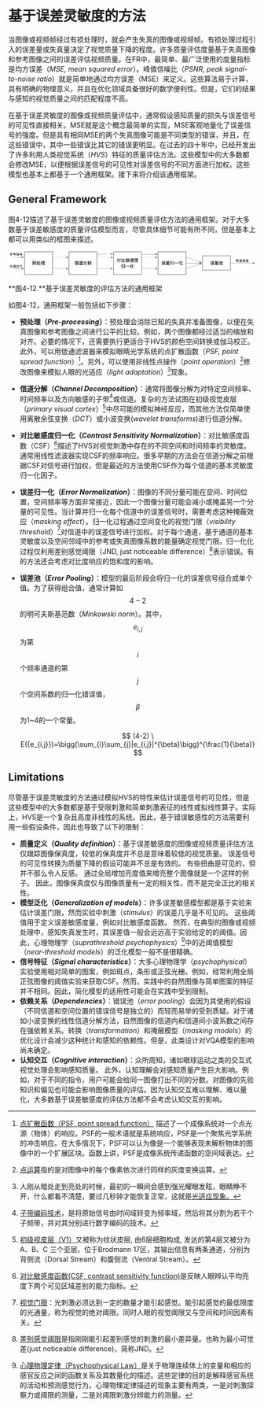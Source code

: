 # 基于误差灵敏度的方法
当图像或视频帧经过有损处理时，就会产生失真的图像或视频帧。有损处理过程引入的误差量或失真量决定了视觉质量下降的程度。许多质量评估度量基于失真图像和参考图像之间的误差评估视频质量。在FR中，最简单、最广泛使用的度量指标是均方误差（*MSE, mean squared error*）。峰值信噪比（*PSNR, peak signal-to-noise ratio*）就是简单地通过均方误差（MSE）来定义。这些算法易于计算，具有明确的物理意义，并且在优化领域具备很好的数学便利性。但是，它们的结果与感知的视觉质量之间的匹配程度不高。

在基于误差灵敏度的图像或视频质量评估中，通常假设感知质量的损失与误差信号的可见性直接相关。MSE就是这个概念最简单的实现，MSE客观地量化了误差信号的强度。但是具有相同MSE的两个失真图像可能是不同类型的错误，并且，在这些错误中，其中一些错误比其它的错误更明显。在过去的四十年中，已经开发出了许多利用人类视觉系统（*HVS*）特征的质量评估方法。这些模型中的大多数都会修改MSE，以便根据误差信号的可见性对误差信号的不同方面进行加权。这些模型也基本上都基于一个通用框架。接下来将介绍该通用框架。

## General Framework
图4-12描述了基于误差灵敏度的图像或视频质量评估方法的通用框架。对于大多数基于误差敏感度的质量评估模型而言，尽管具体细节可能有所不同，但是基本上都可以用类似的框图来描述。

![](../images/4_12.png)

**图4-12.**基于误差灵敏度的评估方法的通用框架

如图4-12，通用框架一般包括如下步骤：
* **预处理（*Pre-processing*）**：预处理会消除已知的失真并准备图像，以便在失真图像和参考图像之间进行公平的比较。例如，两个图像都经过适当的缩放和对齐。必要的情况下，还需要执行更适合于HVS的颜色空间转换或伽马校正。此外，可以用低通滤波器来模拟眼睛光学系统的点扩散函数（*PSF,  point spread function*）[^7]。另外，可以使用非线性点操作（*point operation*）[^8]修改图像来模拟人眼的光适应（*light adaptation*）[^9]现象。
* **信道分解（*Channel Decomposition*）**：通常将图像分解为对特定空间频率、时间频率以及方向敏感的子带[^10]或信道。复杂的方法试图在初级视觉皮层（*primary visual cortex*）[^11]中尽可能的模拟神经反应，而其他方法仅简单使用离散余弦变换（*DCT*）或小波变换(*wavelet transforms*)进行信道分解。
* **对比敏感度归一化（*Contrast Sensitivity Normalization*）**：对比敏感度函数（CSF）[^12]描述了HVS对视觉刺激中存在的不同空间和时间频率的灵敏度。通常用线性滤波器实现CSF的频率响应。很多早期的方法会在信道分解之前根据CSF对信号进行加权，但是最近的方法使用CSF作为每个信道的基本灵敏度归一化因子。
* **误差归一化（*Error Normalization*）**：图像的不同分量可能在空间、时间位置，空间频率等方面非常接近，因此一个图像分量可能会减小或掩盖另一个分量的可见性。当计算并归一化每个信道中的误差信号时，需要考虑这种掩蔽效应（*masking effect*）。归一化过程通过空间变化的视觉门限（*visibility threshold*）[^13]对信道中的误差信号进行加权。对于每个通道，基于通道的基本灵敏度以及空间邻域中的参考或失真图像系数的能量确定视觉门限。归一化化过程仅利用差别感觉阈限（JND, just noticeable difference）[^14]表示错误。有的方法还会考虑对比度响应的饱和度的影响。
* **误差池（*Error Pooling*）**：模型的最后阶段会将归一化的误差信号组合成单个值。为了获得组合值，通常计算如$${4-2}$$的明可夫斯基范数（*Minkowski norm*）。其中，$$e_{i,j}$$为第$$i$$个频率通道的第$$j$$个空间系数的归一化错误值，$$\beta$$为1~4的一个常量。
 
  $$
  (4-2) \ E({e_{i,j}})=\bigg(\sum_{i}\sum_{j}|e_{i,j}|^{\beta}\bigg)^{\frac{1}{\beta}}
  $$

## Limitations
尽管基于误差灵敏度的方法通过模拟HVS的特性来估计误差信号的可见性，但是这些模型中的大多数都是基于受限刺激和简单刺激表征的线性或拟线性算子。实际上，HVS是一个复杂且高度非线性的系统。因此，基于错误敏感性的方法需要利用一些假设条件，因此也导致了以下的限制：

* **质量定义（*Quality definition*）**：基于误差敏感度的图像或视频质量评估方法仅跟踪图像保真度，较低的保真度并不总是意味着较低的视觉质量。 误差信号的可见性转换为质量下降的假设可能并不总是有效的。 有些扭曲是可见的，但并不那么令人反感。 通过全局增加亮度值来增亮整个图像就是一个这样的例子。 因此，图像保真度仅与图像质量有一定的相关性，而不是完全正比的相关性。
* **模型泛化（*Generalization of models*）**：许多误差敏感模型都是基于实验来估计误差门限，然而实验中刺激（*stimulus*）的误差几乎是不可见的。 这些阈值用于定义误差敏感度量，例如对比敏感度函数。 然而，在典型的图像或视频处理中，感知失真发生时，其误差值一般会远远高于实验给定的的阈值。因此，心理物理学（*suprathreshold psychophysics*）[^15]中的近阈值模型（*near-threshold models*）的泛化模型一般不是很精确。
* **信号特征（*Signal characteristics*）**：大多心理物理学（*psychophysical*）实验使用相对简单的图案，例如斑点，条形或正弦光栅。例如，经常利用全局正弦图像的阈值实验来获取CSF。然而，实践中的自然图像与简单图案的特征并不相同。因此，简化模型的适用性可能会在实践中受到限制。
* **依赖关系（*Dependencies*）**：错误池（*error pooling*）会因为其使用的假设（不同信道和空间位置的错误信号是独立的）而轻而易举的受到质疑。对于诸如小波变换的线性信道分解方法，自然图像的信道内和信道间小波系数之间存在强依赖关系。转换（*transformation*）和掩蔽模型（*masking models*）的优化设计会减少这种统计和感知的依赖性。但是，此类设计对VQA模型的影响尚未确定。
* **认知交互（*Cognitive interaction*）**：众所周知，诸如眼球运动之类的交互式视觉处理会影响感知质量。 此外，认知理解会对感知质量产生巨大影响。例如，对于不同的指令，用户可能会给同一图像打出不同的分数。对图像的先验知识和偏见也可能会影响图像质量的评估。因为认知交互难以理解、难以量化，大多数基于误差敏感度的评估方法都不会考虑认知交互的影响。

[^7]: [点扩散函数（PSF, point spread function）](https://blog.csdn.net/qq254612999/article/details/50509793) 描述了一个成像系统对一个点光源（物体）的响应。PSF的一般术语就是系统响应，PSF是一个聚焦光学系统的冲击响应。在大多情况下，PSF可以认为像是一个能够表现未解析物体的图像中的一个扩展区块。函数上讲，PSF是成像系统传递函数的空间域表达。

[^8]: [点运算](https://baike.baidu.com/item/%E5%9B%BE%E5%83%8F%E8%BF%90%E7%AE%97/4857590)指的是对图像中的每个像素依次进行同样的灰度变换运算。

[^9]: 人刚从暗处走到亮处的时候，最初的一瞬间会感到强光耀眼发眩，眼睛睁不开，什么都看不清楚，要过几秒钟才能恢复正常，这就是[光适应现象。](https://baike.baidu.com/item/%E5%85%89%E9%80%82%E5%BA%94%E7%8E%B0%E8%B1%A1/22251703)

[^10]: [子带编码技术](https://baike.baidu.com/item/子带/5920794)，是将原始信号由时间域转变为频率域，然后将其分割为若干个子频带，并对其分别进行数字编码的技术。

[^11]: [初级视皮层（V1）](https://baike.baidu.com/item/初级视皮层/3168345)又被称为纹状皮层, 由6层细胞构成, 发达的第4层又被分为 A、B、C 三个亚层。位于Brodmann 17区，其输出信息有两条通道，分别为背侧流（Dorsal Stream）和腹侧流（Ventral Stream）。

[^12]: [对比敏感度函数(CSF, contrast sensitivity function)](http://dict.youdao.com/w/eng/%E5%AF%B9%E6%AF%94%E6%95%8F%E6%84%9F%E5%BA%A6%E5%87%BD%E6%95%B0/)是反映人眼辨认平均亮度下两个可见区域差别的能力指标。

[^13]: [视觉门限](https://baike.baidu.com/item/%E8%A7%86%E8%A7%89%E9%98%88%E9%99%90/4044716)：光刺激必须达到一定的数量才能引起感觉。能引起感觉的最低限度的光通量，称为视觉的绝对阈限。同时人眼的视觉阈限又与空间和时间因素有关。

[^14]: [差别感觉阈限](https://baike.baidu.com/item/差别感觉阈限/5817313)是指刚刚能引起差别感觉的刺激的最小差异量。也称为最小可觉差(just noticeable difference)，简称JND。

[^15]: [心理物理定律（Psychophysical Law）](https://baike.baidu.com/item/%E5%BF%83%E7%90%86%E7%89%A9%E7%90%86%E5%AE%9A%E5%BE%8B/3245341)是关于物理连续体上的变量和相应的感官反应之间的函数关系及其数量化的描述。这些定律的目的是解释感官系统的活动和预测感觉行为。心理物理定律描述的现象主要有两类，一是对刺激探察力或阈限的测量，二是对阈限刺激分辨能力的测量。
